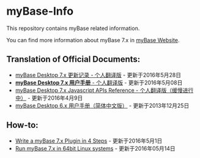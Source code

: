 # myBase-Info
This repository contains myBase related information.

You can find more information about myBase 7.x in [myBase Website](http://www.wjjsoft.com/mybase.html).

## Translation of Official Documents:  
* [myBase Desktop 7.x 更新记录 - 个人翻译版](https://github.com/gzhaha/myBase-Info/blob/master/file/7xupdatehistory.md) - 更新于2016年5月28日
* [**myBase Desktop 7.x 用户手册** - 个人翻译版](https://www.gitbook.com/book/gzhaha/mybase-desktop-7-x-user-manual-cn/details) - 更新于2016年5月08日  
* [myBase Desktop 7.x Javascript APIs Reference - 个人翻译版（缓慢进行中）](https://www.gitbook.com/book/gzhaha/mybase-7-javascript-apis-reference-cn/details) - 更新于2016年4月9日  
* [myBase Desktop 6.x 用户手册（简体中文版）](http://www.wjjsoft.com/mybase_v6_docs_chs.html) - 更新于2013年12月25日  

## How-to:  
* [Write a myBase 7.x Plugin in 4 Steps](https://github.com/gzhaha/myBase-Info/blob/master/file/MybasePluginExample1.md) - 更新于2016年5月1日  
* [Run myBase 7.x in 64bit Linux systems](https://github.com/gzhaha/myBase-Info/blob/master/file/Mybaseubuntu64.md) - 更新于2016年05月14日  
